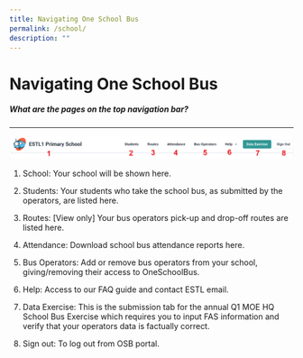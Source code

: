 ```yaml
---
title: Navigating One School Bus
permalink: /school/
description: ""
---
```

# Navigating One School Bus

##### What are the pages on the top navigation bar? 
----------

![](/images/School/Navigating%20OneSchoolBus/school%20navigation.png)

1.  School: Your school will be shown here.
    
2.  Students: Your students who take the school bus, as submitted by the operators, are listed here.
    
3.  Routes: \[View only\] Your bus operators pick-up and drop-off routes are listed here.
    
4.  Attendance: Download school bus attendance reports here.
    
5.  Bus Operators: Add or remove bus operators from your school, giving/removing their access to OneSchoolBus.
    
6.  Help: Access to our FAQ guide and contact ESTL email.
    
7.  Data Exercise: This is the submission tab for the annual Q1 MOE HQ School Bus Exercise which requires you to input FAS information and verify that your operators data is factually correct.
8.  Sign out: To log out from OSB portal.